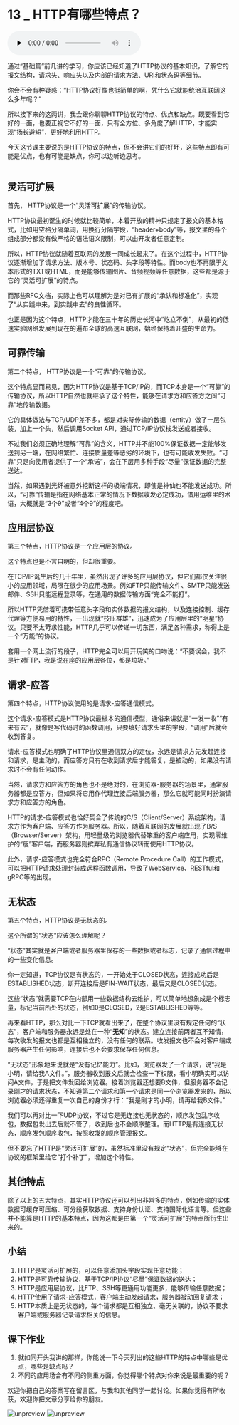 # 13 _ HTTP有哪些特点？

<audio id="audio" title="13 | HTTP有哪些特点？" controls="" preload="none"><source id="mp3" src="https://static001.geekbang.org/resource/audio/d6/d6/d6554abef86d388199d15c4bc259e0d6.mp3"></audio>

通过“基础篇”前几讲的学习，你应该已经知道了HTTP协议的基本知识，了解它的报文结构，请求头、响应头以及内部的请求方法、URI和状态码等细节。

你会不会有种疑惑：“HTTP协议好像也挺简单的啊，凭什么它就能统治互联网这么多年呢？”

所以接下来的这两讲，我会跟你聊聊HTTP协议的特点、优点和缺点。既要看到它好的一面，也要正视它不好的一面，只有全方位、多角度了解HTTP，才能实现“扬长避短”，更好地利用HTTP。

今天这节课主要说的是HTTP协议的特点，但不会讲它们的好坏，这些特点即有可能是优点，也有可能是缺点，你可以边听边思考。

<img src="https://static001.geekbang.org/resource/image/78/4a/7808b195c921e0685958c20509855d4a.png" alt="">

## 灵活可扩展

首先， HTTP协议是一个“灵活可扩展”的传输协议。

HTTP协议最初诞生的时候就比较简单，本着开放的精神只规定了报文的基本格式，比如用空格分隔单词，用换行分隔字段，“header+body”等，报文里的各个组成部分都没有做严格的语法语义限制，可以由开发者任意定制。

所以，HTTP协议就随着互联网的发展一同成长起来了。在这个过程中，HTTP协议逐渐增加了请求方法、版本号、状态码、头字段等特性。而body也不再限于文本形式的TXT或HTML，而是能够传输图片、音频视频等任意数据，这些都是源于它的“灵活可扩展”的特点。

而那些RFC文档，实际上也可以理解为是对已有扩展的“承认和标准化”，实现了“从实践中来，到实践中去”的良性循环。

也正是因为这个特点，HTTP才能在三十年的历史长河中“屹立不倒”，从最初的低速实验网络发展到现在的遍布全球的高速互联网，始终保持着旺盛的生命力。

## 可靠传输

第二个特点， HTTP协议是一个“可靠”的传输协议。

这个特点显而易见，因为HTTP协议是基于TCP/IP的，而TCP本身是一个“可靠”的传输协议，所以HTTP自然也就继承了这个特性，能够在请求方和应答方之间“可靠”地传输数据。

它的具体做法与TCP/UDP差不多，都是对实际传输的数据（entity）做了一层包装，加上一个头，然后调用Socket API，通过TCP/IP协议栈发送或者接收。

不过我们必须正确地理解“可靠”的含义，HTTP并不能100%保证数据一定能够发送到另一端，在网络繁忙、连接质量差等恶劣的环境下，也有可能收发失败。“可靠”只是向使用者提供了一个“承诺”，会在下层用多种手段“尽量”保证数据的完整送达。

当然，如果遇到光纤被意外挖断这样的极端情况，即使是神仙也不能发送成功。所以，“可靠”传输是指在网络基本正常的情况下数据收发必定成功，借用运维里的术语，大概就是“3个9”或者“4个9”的程度吧。

## 应用层协议

第三个特点，HTTP协议是一个应用层的协议。

这个特点也是不言自明的，但却很重要。

在TCP/IP诞生后的几十年里，虽然出现了许多的应用层协议，但它们都仅关注很小的应用领域，局限在很少的应用场景。例如FTP只能传输文件、SMTP只能发送邮件、SSH只能远程登录等，在通用的数据传输方面“完全不能打”。

所以HTTP凭借着可携带任意头字段和实体数据的报文结构，以及连接控制、缓存代理等方便易用的特性，一出现就“技压群雄”，迅速成为了应用层里的“明星”协议。只要不太苛求性能，HTTP几乎可以传递一切东西，满足各种需求，称得上是一个“万能”的协议。

套用一个网上流行的段子，HTTP完全可以用开玩笑的口吻说：“不要误会，我不是针对FTP，我是说在座的应用层各位，都是垃圾。”

## 请求-应答

第四个特点，HTTP协议使用的是请求-应答通信模式。

这个请求-应答模式是HTTP协议最根本的通信模型，通俗来讲就是“一发一收”“有来有去”，就像是写代码时的函数调用，只要填好请求头里的字段，“调用”后就会收到答复。

请求-应答模式也明确了HTTP协议里通信双方的定位，永远是请求方先发起连接和请求，是主动的，而应答方只有在收到请求后才能答复，是被动的，如果没有请求时不会有任何动作。

当然，请求方和应答方的角色也不是绝对的，在浏览器-服务器的场景里，通常服务器都是应答方，但如果将它用作代理连接后端服务器，那么它就可能同时扮演请求方和应答方的角色。

HTTP的请求-应答模式也恰好契合了传统的C/S（Client/Server）系统架构，请求方作为客户端、应答方作为服务器。所以，随着互联网的发展就出现了B/S（Browser/Server）架构，用轻量级的浏览器代替笨重的客户端应用，实现零维护的“瘦”客户端，而服务器则摈弃私有通信协议转而使用HTTP协议。

此外，请求-应答模式也完全符合RPC（Remote Procedure Call）的工作模式，可以把HTTP请求处理封装成远程函数调用，导致了WebService、RESTful和gRPC等的出现。

## 无状态

第五个特点，HTTP协议是无状态的。

这个所谓的“状态”应该怎么理解呢？

“状态”其实就是客户端或者服务器里保存的一些数据或者标志，记录了通信过程中的一些变化信息。

你一定知道，TCP协议是有状态的，一开始处于CLOSED状态，连接成功后是ESTABLISHED状态，断开连接后是FIN-WAIT状态，最后又是CLOSED状态。

这些“状态”就需要TCP在内部用一些数据结构去维护，可以简单地想象成是个标志量，标记当前所处的状态，例如0是CLOSED，2是ESTABLISHED等等。

再来看HTTP，那么对比一下TCP就看出来了，在整个协议里没有规定任何的“状态”，客户端和服务器永远是处在一种“**无知**”的状态。建立连接前两者互不知情，每次收发的报文也都是互相独立的，没有任何的联系。收发报文也不会对客户端或服务器产生任何影响，连接后也不会要求保存任何信息。

“无状态”形象地来说就是“没有记忆能力”。比如，浏览器发了一个请求，说“我是小明，请给我A文件。”，服务器收到报文后就会检查一下权限，看小明确实可以访问A文件，于是把文件发回给浏览器。接着浏览器还想要B文件，但服务器不会记录刚才的请求状态，不知道第二个请求和第一个请求是同一个浏览器发来的，所以浏览器必须还得重复一次自己的身份才行：“我是刚才的小明，请再给我B文件。”

我们可以再对比一下UDP协议，不过它是无连接也无状态的，顺序发包乱序收包，数据包发出去后就不管了，收到后也不会顺序整理。而HTTP是有连接无状态，顺序发包顺序收包，按照收发的顺序管理报文。

但不要忘了HTTP是“灵活可扩展”的，虽然标准里没有规定“状态”，但完全能够在协议的框架里给它“打个补丁”，增加这个特性。

## 其他特点

除了以上的五大特点，其实HTTP协议还可以列出非常多的特点，例如传输的实体数据可缓存可压缩、可分段获取数据、支持身份认证、支持国际化语言等。但这些并不能算是HTTP的基本特点，因为这都是由第一个“灵活可扩展”的特点所衍生出来的。

## 小结

1. HTTP是灵活可扩展的，可以任意添加头字段实现任意功能；
1. HTTP是可靠传输协议，基于TCP/IP协议“尽量”保证数据的送达；
1. HTTP是应用层协议，比FTP、SSH等更通用功能更多，能够传输任意数据；
1. HTTP使用了请求-应答模式，客户端主动发起请求，服务器被动回复请求；
1. HTTP本质上是无状态的，每个请求都是互相独立、毫无关联的，协议不要求客户端或服务器记录请求相关的信息。

## 课下作业

1. 就如同开头我讲的那样，你能说一下今天列出的这些HTTP的特点中哪些是优点，哪些是缺点吗？
1. 不同的应用场合有不同的侧重方面，你觉得哪个特点对你来说是最重要的呢？

欢迎你把自己的答案写在留言区，与我和其他同学一起讨论。如果你觉得有所收获，欢迎你把文章分享给你的朋友。

<img src="https://static001.geekbang.org/resource/image/a2/7d/a233c19f92c566614e4e0facbaeab27d.png" alt="unpreview">

<img src="https://static001.geekbang.org/resource/image/56/63/56d766fc04654a31536f554b8bde7b63.jpg" alt="unpreview">
